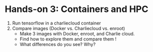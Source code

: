 # Hands-on 3: Containers and HPC

1. Run tensorflow in a charliecloud container
2. Compare images (Docker vs. Charliecloud vs. enroot)
   - Make 3 images with Docker, enroot, and Charlie cloud.
   - Find how to explore them and compare them !
   - What differences do you see? Why?